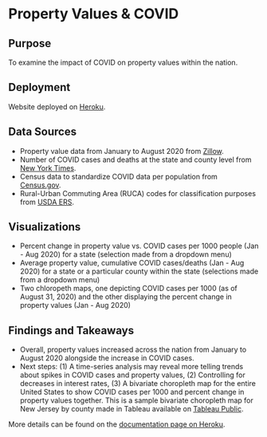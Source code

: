 # Property Values & COVID
## Purpose
To examine the impact of COVID on property values within the nation.

## Deployment
Website deployed on [Heroku](https://housing-covid.herokuapp.com/).

## Data Sources
- Property value data from January to August 2020 from [Zillow](https://www.zillow.com/research/data/).
- Number of COVID cases and deaths at the state and county level from [New York Times](https://github.com/nytimes/covid-19-data).
- Census data to standardize COVID data per population from [Census.gov](https://www.census.gov/data.html).
- Rural-Urban Commuting Area (RUCA) codes for classification purposes from [USDA ERS](https://www.ers.usda.gov/data-products/rural-urban-commuting-area-codes/).

## Visualizations
- Percent change in property value vs. COVID cases per 1000 people (Jan - Aug 2020) for a state (selection made from a dropdown menu)
- Average property value, cumulative COVID cases/deaths (Jan - Aug 2020) for a state or a particular county within the state (selections made from a dropdown menu)
- Two chloropeth maps, one depicting COVID cases per 1000 (as of August 31, 2020) and the other displaying the percent change in property values (Jan - Aug 2020)

## Findings and Takeaways
- Overall, property values increased across the nation from January to August 2020 alongside the increase in COVID cases.
- Next steps: 
(1) A time-series analysis may reveal more telling trends about spikes in COVID cases and property values,
(2) Controlling for decreases in interest rates,
(3) A bivariate choropleth map for the entire United States to show COVID cases per 1000 and percent change in property values together. This is a sample bivariate choropleth map for New Jersey by county made in Tableau available on [Tableau Public](https://public.tableau.com/profile/alysma#!/vizhome/NJCOVIDvs_PropertyValueChange-BivariateChoroplethMap/Dashboard1).

More details can be found on the [documentation page on Heroku](https://housing-covid.herokuapp.com/documentation).
